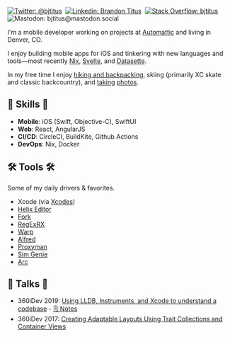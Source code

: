 [![Twitter: @bjtitus](https://img.shields.io/twitter/follow/bjtitus?style=social)](https://twitter.com/bjtitus)
&nbsp;[![Linkedin: Brandon Titus](https://img.shields.io/badge/-Brandon%20Titus-blue?&logo=Linkedin&logoColor=white)](https://www.linkedin.com/in/bjtitus/)
&nbsp;[![Stack Overflow: bjtitus](https://img.shields.io/badge/-Stack%20Overflow-222222?logo=stack-overflow&link=https://stackoverflow.com/users/72319/bjtitus)](https://stackoverflow.com/users/72319/bjtitus)
&nbsp;![Mastodon: bjtitus@mastodon.social](https://img.shields.io/mastodon/follow/000196573?domain=https%3A%2F%2Fmastodon.social&style=social)

I'm a mobile developer working on projects at [Automattic](https://automattic.com) and living in Denver, CO.

I enjoy building mobile apps for iOS and tinkering with new languages and tools&mdash;most recently [Nix](https://nixos.org/), [Svelte](https://svelte.dev/), and [Datasette](https://datasette.io/).

In my free time I enjoy [hiking and backpacking](https://naturalatlas.com/@bjtitus), skiing (primarily XC skate and classic backcountry), and [taking](https://www.instagram.com/bjtitus/) [photos](https://glass.photo/bjtitus).

##  🎉 Skills 🎉

- **Mobile**: iOS (Swift, Objective-C), SwiftUI
- **Web**: React, AngularJS
- **CI/CD**: CircleCI, BuildKite, Github Actions
- **DevOps**: Nix, Docker

## 🛠️ Tools 🛠️

Some of my daily drivers & favorites.

- Xcode (via [Xcodes](https://github.com/RobotsAndPencils/XcodesApp))
- [Helix Editor](https://helix-editor.com/)
- [Fork](https://git-fork.com/)
- [RegExRX](https://apps.apple.com/us/app/regexrx/id498370702?mt=12)
- [Warp](https://www.warp.dev/)
- [Alfred](https://www.alfredapp.com/)
- [Proxyman](https://proxyman.io/)
- [Sim Genie](https://simgenie.app/)
- [Arc](https://arc.net/)

## 💬 Talks 💬

- 360iDev 2019: [Using LLDB, Instruments, and Xcode to understand a codebase](https://vimeo.com/365600505?embedded=true&source=video_title&owner=18175981) - [🗒️ Notes](http://titus.io/360/)
- 360iDev 2017: [Creating Adaptable Layouts Using Trait Collections and Container Views](https://vimeopro.com/360conferences/360idev-2017-public-session-recordings/video/232756016)
